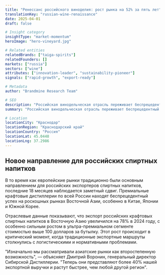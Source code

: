```yaml
---
title: "Ренессанс российского виноделия: рост рынка на 52% за пять лет"
translationKey: "russian-wine-renaissance"
date: 2025-04-01
draft: false

# Insight category
insightType: "market-momentum"
heroImage: "hero-vineyard.jpg"

# Related entities
relatedBrands: ["taiga-spirits"]
relatedFounders: []
markets: ["russia"]
sectors: ["wine"]
attributes: ["innovation-leader", "sustainability-pioneer"]
signals: ["rapid-growth", "export-ready"]

# Metadata
author: "Brandmine Research Team"

# SEO
description: "Российская винодельческая отрасль переживает беспрецедентный рост: увеличение отечественного производства вдвое и растущее международное признание."
summary: "Российская винодельческая отрасль переживает беспрецедентный рост: увеличение отечественного производства вдвое и растущее международное признание на роскошных рынках Восточной Азии."

# Location
locationCity: "Краснодар"
locationRegion: "Краснодарский край"
locationCountry: "Россия"
locationLat: 45.0448
locationLng: 37.2986
---
```


## Новое направление для российских спиртных напитков

В то время как европейские рынки традиционно были основным направлением для российских экспортеров спиртных напитков, последние 18 месяцев наблюдается заметный сдвиг. Премиальные крафтовые дистиллерии по всей России находят беспрецедентный успех на роскошных рынках Восточной Азии, особенно в Китае, Японии и Южной Корее.

Отраслевые данные показывают, что экспорт российских крафтовых спиртных напитков в Восточную Азию увеличился на 78% в 2024 году, с особенно сильным ростом в ультра-премиальном сегменте стоимостью выше 100 долларов за бутылку. Этот рост происходит в критический момент, когда традиционные экспортные маршруты столкнулись с логистическими и нормативными проблемами.

"Изначально мы рассматривали азиатские рынки как второстепенную возможность", — объясняет Дмитрий Воронин, генеральный директор Сибирской Дистиллерии. "Теперь они представляют более 40% нашей экспортной выручки и растут быстрее, чем любой другой регион".
